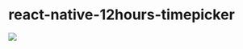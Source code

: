 # react-native-12hours-timepicker

<kbd>
  <img src="https://github.com/illi-homz/react-native-12hours-timepicker/demo/assets/calendar.gif?raw=true">
</kbd>